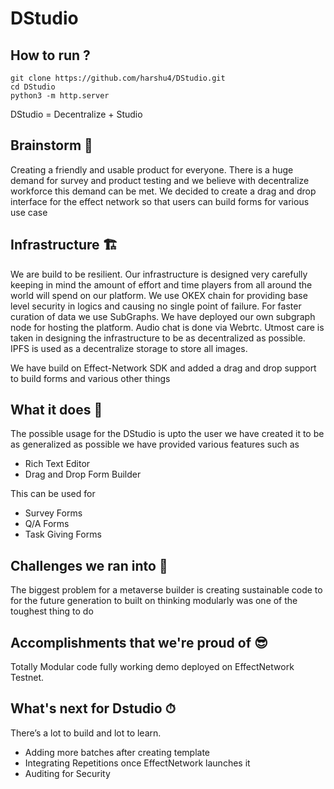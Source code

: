 # DStudio


## How to run ? 

```
git clone https://github.com/harshu4/DStudio.git
cd DStudio
python3 -m http.server 

```


DStudio = Decentralize + Studio

## Brainstorm 🧠

Creating a friendly and usable product for everyone. There is a huge demand for survey and product testing and we believe
with decentralize workforce this demand can be met. We decided to create a drag and drop interface for the effect network so that
users can build forms for various use case


## Infrastructure 🏗

We are build to be resilient. Our infrastructure is designed very carefully keeping in mind the amount of effort and time players from all around the world will spend on our platform. We use OKEX chain for providing base level security in logics and causing no single point of failure. For faster curation of data we use SubGraphs. We have deployed our own subgraph node for hosting the platform. Audio chat is done via Webrtc. Utmost care is taken in designing the infrastructure to be as decentralized as possible. IPFS is used as a decentralize storage to store all images.

We have build on Effect-Network SDK and added a drag and drop support to build forms and various other things 

## What it does 🔧

The possible usage for the DStudio is upto the user we have created it to be as generalized as possible
we have provided various features such as 
- Rich Text Editor 
- Drag and Drop Form Builder 

This can be used for 

- Survey Forms 
- Q/A Forms 
- Task Giving Forms


## Challenges we ran into 💪
The biggest problem for a metaverse builder is creating sustainable code to for the future generation to built on thinking modularly was one of the toughest thing to do


## Accomplishments that we're proud of 😎
Totally Modular code fully working demo deployed on EffectNetwork Testnet. 

## What's next for Dstudio ⏱

There’s a lot to build and lot to learn.
- Adding more batches after creating template
- Integrating Repetitions once EffectNetwork launches it
- Auditing for Security



